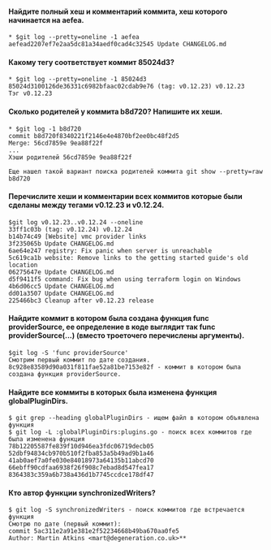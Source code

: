 #### Найдите полный хеш и комментарий коммита, хеш которого начинается на aefea.
    * $git log --pretty=oneline -1 aefea
	aefead2207ef7e2aa5dc81a34aedf0cad4c32545 Update CHANGELOG.md

#### Какому тегу соответствует коммит 85024d3?
    * $git log --pretty=oneline -1 85024d3
	85024d3100126de36331c6982bfaac02cdab9e76 (tag: v0.12.23) v0.12.23
	Тэг v0.12.23

#### Сколько родителей у коммита b8d720? Напишите их хеши.
    * $git log -1 b8d720
	commit b8d720f8340221f2146e4e4870bf2ee0bc48f2d5
	Merge: 56cd7859e 9ea88f22f
	...
	Хэши родителей 56cd7859e 9ea88f22f
	
	Еще нашел такой вариант поиска родителей коммита git show --pretty=raw b8d720

#### Перечислите хеши и комментарии всех коммитов которые были сделаны между тегами v0.12.23 и v0.12.24.
	$git log v0.12.23..v0.12.24 --oneline
	33ff1c03b (tag: v0.12.24) v0.12.24
	b14b74c49 [Website] vmc provider links
	3f235065b Update CHANGELOG.md
	6ae64e247 registry: Fix panic when server is unreachable
	5c619ca1b website: Remove links to the getting started guide's old location
	06275647e Update CHANGELOG.md
	d5f9411f5 command: Fix bug when using terraform login on Windows
	4b6d06cc5 Update CHANGELOG.md
	dd01a3507 Update CHANGELOG.md
	225466bc3 Cleanup after v0.12.23 release

#### Найдите коммит в котором была создана функция func providerSource, ее определение в коде выглядит так func providerSource(...) (вместо троеточего перечислены аргументы).
	$git log -S 'func providerSource'
	Смотрим первый коммит по дате создания.
	8c928e83589d90a031f811fae52a81be7153e82f - коммит в котором была создана функция providerSource.

#### Найдите все коммиты в которых была изменена функция globalPluginDirs.
	$ git grep --heading globalPluginDirs - ищем файл в котором объявлена функция
	$ git log -L :globalPluginDirs:plugins.go - поиск всех коммитов где была изменена функция
	78b12205587fe839f10d946ea3fdc06719decb05
	52dbf94834cb970b510f2fba853a5b49ad9b1a46
	41ab0aef7a0fe030e84018973a64135b11abcd70
	66ebff90cdfaa6938f26f908c7ebad8d547fea17
	8364383c359a6b738a436d1b7745ccdce178df47
	
#### Кто автор функции synchronizedWriters?
	$ git log -S synchronizedWriters - поиск коммитов где встречается функция
	Смотрю по дате (первый коммит):
	commit 5ac311e2a91e381e2f52234668b49ba670aa0fe5
	Author: Martin Atkins <mart@degeneration.co.uk>**
